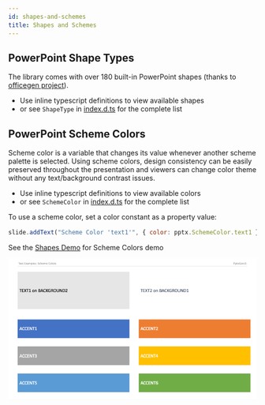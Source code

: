 ```yaml
---
id: shapes-and-schemes
title: Shapes and Schemes
---
```


## PowerPoint Shape Types

The library comes with over 180 built-in PowerPoint shapes (thanks to [officegen project](https://github.com/Ziv-Barber/officegen)).

- Use inline typescript definitions to view available shapes
- or see `ShapeType` in [index.d.ts](https://github.com/gitbrent/PptxGenJS/blob/master/types/index.d.ts) for the complete list

## PowerPoint Scheme Colors

Scheme color is a variable that changes its value whenever another scheme palette is selected. Using scheme colors, design consistency can be easily preserved throughout the presentation and viewers can change color theme without any text/background contrast issues.

- Use inline typescript definitions to view available colors
- or see `SchemeColor` in [index.d.ts](https://github.com/gitbrent/PptxGenJS/blob/master/types/index.d.ts) for the complete list

To use a scheme color, set a color constant as a property value:

```javascript
slide.addText("Scheme Color 'text1'", { color: pptx.SchemeColor.text1 });
```

See the [Shapes Demo](https://gitbrent.github.io/PptxGenJS/demo/#shapes) for Scheme Colors demo

![Scheme Demo](./assets/demo-scheme.png)
